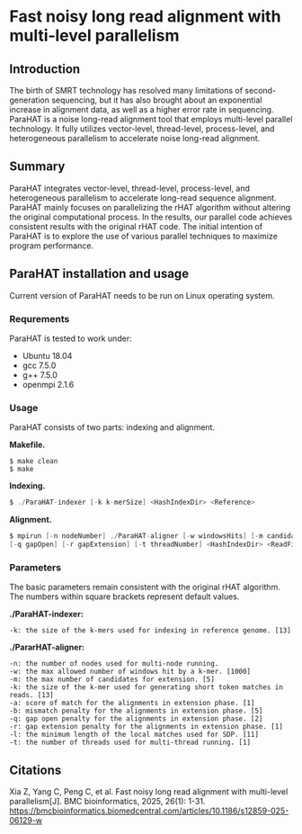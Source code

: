 # Fast noisy long read alignment with multi‑level parallelism

## Introduction

The birth of SMRT technology has resolved many limitations of second-generation sequencing, but it has also brought about an exponential increase in alignment data, as well as a higher error rate in sequencing. ParaHAT is a noise long-read alignment tool that employs multi-level parallel technology. It fully utilizes vector-level, thread-level, process-level, and heterogeneous parallelism to accelerate noise long-read alignment.

## Summary

ParaHAT integrates vector-level, thread-level, process-level, and heterogeneous parallelism to accelerate long-read sequence alignment. ParaHAT mainly focuses on parallelizing the rHAT algorithm without altering the original computational process. In the results, our parallel code achieves consistent results with the original rHAT code. The initial intention of ParaHAT is to explore the use of various parallel techniques to maximize program performance.

## ParaHAT installation and usage

Current version of ParaHAT needs to be run on Linux operating system.

### Requrements

ParaHAT is tested to work under:

* Ubuntu 18.04
* gcc 7.5.0
* g++ 7.5.0
* openmpi 2.1.6

### Usage

ParaHAT consists of two parts: indexing and alignment.

**Makefile.**

```
$ make clean
$ make
```

**Indexing.**

```c
$ ./ParaHAT-indexer [-k k-merSize] <HashIndexDir> <Reference>
```

**Alignment.**

```c
$ mpirun [-n nodeNumber] ./ParaHAT-aligner [-w windowsHits] [-m candidates] [-k kmerSize] [-a match] [-b mismatch]
[-q gapOpen] [-r gapExtension] [-t threadNumber] <HashIndexDir> <ReadFile> <Reference>
```

### Parameters

The basic parameters remain consistent with the original rHAT algorithm. The numbers within square brackets represent default values.

**./ParaHAT-indexer:**

```
-k: the size of the k-mers used for indexing in reference genome. [13]
```

**./PararHAT-aligner:**

```
-n: the number of nodes used for multi-node running.
-w: the max allowed number of windows hit by a k-mer. [1000]
-m: the max number of candidates for extension. [5]
-k: the size of the k-mer used for generating short token matches in reads. [13]
-a: score of match for the alignments in extension phase. [1]
-b: mismatch penalty for the alignments in extension phase. [5]
-q: gap open penalty for the alignments in extension phase. [2]
-r: gap extension penalty for the alignments in extension phase. [1]
-l: the minimum length of the local matches used for SDP. [11]
-t: the number of threads used for multi-thread running. [1]
```

## Citations

Xia Z, Yang C, Peng C, et al. Fast noisy long read alignment with multi-level parallelism[J]. BMC bioinformatics, 2025, 26(1): 1-31. https://bmcbioinformatics.biomedcentral.com/articles/10.1186/s12859-025-06129-w
